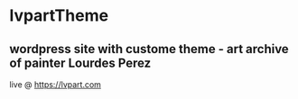 # lvpartTheme
wordpress site with custome theme - art archive of painter Lourdes Perez
------------
live @ https://lvpart.com
